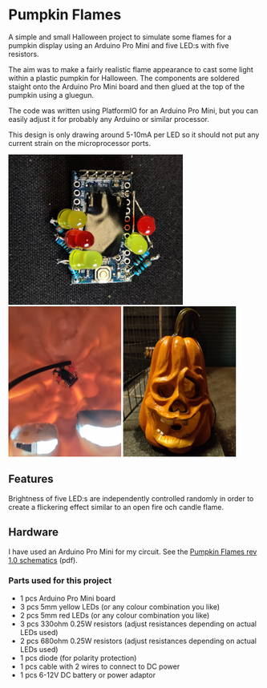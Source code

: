 # Pumpkin Flames
A simple and small Halloween project to simulate some flames for a pumpkin display using an Arduino Pro Mini and five LED:s with five resistors.

The aim was to make a fairly realistic flame appearance to cast some light within a plastic pumpkin for Halloween. The components are soldered staight onto the Arduino Pro Mini board and then glued at the top of the pumpkin using a gluegun.

The code was written using PlatformIO for an Arduino Pro Mini, but you can easily adjust it for probably any Arduino or similar processor.

This design is only drawing around 5-10mA per LED so it should not put any current strain on the microprocessor ports.

<p float="left">
    <img src="docs/images/flames-board-top.jpg" height="300" />
    <img src="docs/images/flames-board-glued.jpg" height="300" />
    <img src="docs/images/pumpkin.jpg" height="300" />
</p>

## Features
Brightness of five LED:s are independently controlled randomly in order to create a flickering effect similar to an open fire och candle flame.

## Hardware
I have used an Arduino Pro Mini for my circuit. See the [Pumpkin Flames rev 1.0 schematics](docs/Pumpkin+Flames+rev+1.0+-+schematics.pdf) (pdf).

### Parts used for this project
- 1 pcs Arduino Pro Mini board
- 3 pcs 5mm yellow LEDs (or any colour combination you like)
- 2 pcs 5mm red LEDs (or any colour combination you like)
- 3 pcs 330ohm 0.25W resistors (adjust resistances depending on actual LEDs used)
- 2 pcs 680ohm 0.25W resistors (adjust resistances depending on actual LEDs used)
- 1 pcs diode (for polarity protection)
- 1 pcs cable with 2 wires to connect to DC power
- 1 pcs 6-12V DC battery or power adaptor
